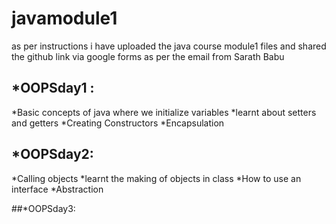 # javamodule1
as per instructions i have uploaded the java course module1 files and shared the github link via google forms as per the email from Sarath Babu

## *OOPSday1 :
*Basic concepts of java where we initialize variables
*learnt about setters and getters
*Creating Constructors
*Encapsulation

## *OOPSday2:
*Calling objects 
*learnt the making of objects in class
*How to use an interface
*Abstraction

##*OOPSday3:
      
   
       
 
       
